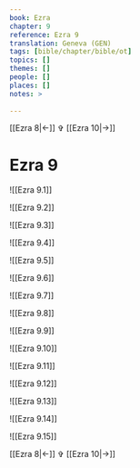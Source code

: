 ```yaml
---
book: Ezra
chapter: 9
reference: Ezra 9
translation: Geneva (GEN)
tags: [bible/chapter/bible/ot]
topics: []
themes: []
people: []
places: []
notes: >
  
---
```


[[Ezra 8|<-]] ✞ [[Ezra 10|->]]

# Ezra 9

![[Ezra 9.1]]

![[Ezra 9.2]]

![[Ezra 9.3]]

![[Ezra 9.4]]

![[Ezra 9.5]]

![[Ezra 9.6]]

![[Ezra 9.7]]

![[Ezra 9.8]]

![[Ezra 9.9]]

![[Ezra 9.10]]

![[Ezra 9.11]]

![[Ezra 9.12]]

![[Ezra 9.13]]

![[Ezra 9.14]]

![[Ezra 9.15]]

[[Ezra 8|<-]] ✞ [[Ezra 10|->]]
